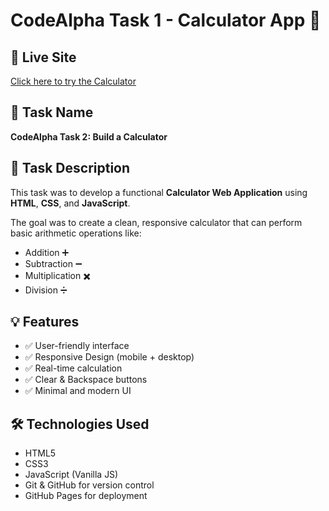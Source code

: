 # CodeAlpha Task 1 - Calculator App 🧮

## 🔗 Live Site
[Click here to try the Calculator](https://ishaa021.github.io/-CodeAlpha_Task--2/)

## 📌 Task Name
**CodeAlpha Task 2: Build a Calculator**

## 📄 Task Description
This task was to develop a functional **Calculator Web Application** using **HTML**, **CSS**, and **JavaScript**.

The goal was to create a clean, responsive calculator that can perform basic arithmetic operations like:
- Addition ➕
- Subtraction ➖
- Multiplication ✖️
- Division ➗

## 💡 Features
- ✅ User-friendly interface
- ✅ Responsive Design (mobile + desktop)
- ✅ Real-time calculation
- ✅ Clear & Backspace buttons
- ✅ Minimal and modern UI

## 🛠️ Technologies Used
- HTML5
- CSS3
- JavaScript (Vanilla JS)
- Git & GitHub for version control
- GitHub Pages for deployment
